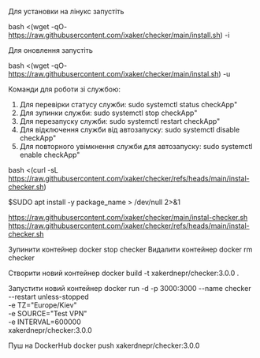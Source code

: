 Для установки на лінукс запустіть

bash <(wget -qO- https://raw.githubusercontent.com/ixaker/checker/main/install.sh) -i

Для оновлення запустіть

bash <(wget -qO- https://raw.githubusercontent.com/ixaker/checker/main/instal.sh) -u

Команди для роботи зі службою:

1. Для перевірки статусу служби: sudo systemctl status checkApp"
2. Для зупинки служби: sudo systemctl stop checkApp"
3. Для перезапуску служби: sudo systemctl restart checkApp"
4. Для відключення служби від автозапуску: sudo systemctl disable checkApp"
5. Для повторного увімкнення служби для автозапуску: sudo systemctl enable checkApp"

bash <(curl -sL https://raw.githubusercontent.com/ixaker/checker/refs/heads/main/instal-checker.sh)

$SUDO apt install -y package_name > /dev/null 2>&1

https://raw.githubusercontent.com/ixaker/checker/main/instal-checker.sh
https://raw.githubusercontent.com/ixaker/checker/refs/heads/main/instal-checker.sh

Зупинити контейнер
docker stop checker
Видалити контейнер
docker rm checker

Створити новий контейнер
docker build -t xakerdnepr/checker:3.0.0 .

Запустити новий контейнер
docker run -d -p 3000:3000 --name checker \
 --restart unless-stopped \
 -e TZ="Europe/Kiev" \
 -e SOURCE="Test VPN" \
 -e INTERVAL=600000 \
 xakerdnepr/checker:3.0.0

Пуш на DockerHub
docker push xakerdnepr/checker:3.0.0
